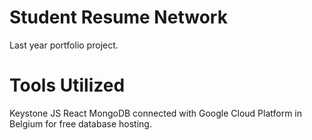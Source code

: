 # Student Resume Network
Last year portfolio project.

# Tools Utilized
Keystone JS
React
MongoDB connected with Google Cloud Platform in Belgium for free database hosting.
